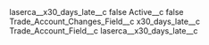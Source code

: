 <?xml version="1.0" encoding="UTF-8"?>
<CustomMetadata xmlns="http://soap.sforce.com/2006/04/metadata" xmlns:xsi="http://www.w3.org/2001/XMLSchema-instance" xmlns:xsd="http://www.w3.org/2001/XMLSchema">
    <label>laserca__x30_days_late__c</label>
    <protected>false</protected>
    <values>
        <field>Active__c</field>
        <value xsi:type="xsd:boolean">false</value>
    </values>
    <values>
        <field>Trade_Account_Changes_Field__c</field>
        <value xsi:type="xsd:string">x30_days_late__c</value>
    </values>
    <values>
        <field>Trade_Account_Field__c</field>
        <value xsi:type="xsd:string">laserca__x30_days_late__c</value>
    </values>
</CustomMetadata>
